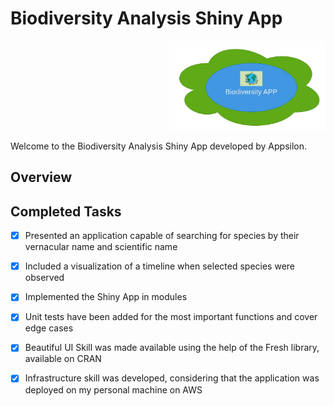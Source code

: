 # Biodiversity Analysis Shiny App

<div align="right">
  <img src="/logo.jpg" alt="Your Logo" width="250">
</div>

Welcome to the Biodiversity Analysis Shiny App developed by Appsilon.

## Overview

## Completed Tasks

- [x] Presented an application capable of searching for species by their vernacular name and scientific name
- [x] Included a visualization of a timeline when selected species were observed
- [x] Implemented the Shiny App in modules
- [x] Unit tests have been added for the most important functions and cover edge cases
- [X] Beautiful UI Skill was made available using the help of the Fresh library, available on CRAN
- [X] Infrastructure skill was developed, considering that the application was deployed on my personal machine on AWS
      


